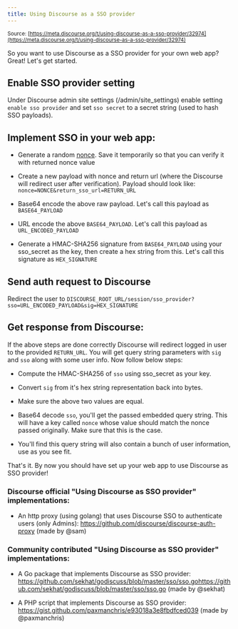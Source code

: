 ```yaml
---
title: Using Discourse as a SSO provider
---
```


<small class="documentation-source">Source: [https://meta.discourse.org/t/using-discourse-as-a-sso-provider/32974](https://meta.discourse.org/t/using-discourse-as-a-sso-provider/32974)</small>

So you want to use Discourse as a SSO provider for your own web app? Great! Let's get started.

## Enable SSO provider setting

Under Discourse admin site settings (/admin/site_settings) enable setting `enable sso provider` and set `sso secret` to a secret string (used to hash SSO payloads).

## Implement SSO in your web app:

- Generate a random [nonce](https://en.wikipedia.org/wiki/Cryptographic_nonce). Save it temporarily so that you can verify it with returned nonce value

- Create a new payload with nonce and return url (where the Discourse will redirect user after verification). Payload should look like: `nonce=NONCE&return_sso_url=RETURN_URL`

- Base64 encode the above raw payload. Let's call this payload as `BASE64_PAYLOAD`

- URL encode the above `BASE64_PAYLOAD`. Let's call this payload as `URL_ENCODED_PAYLOAD`

- Generate a HMAC-SHA256 signature from `BASE64_PAYLOAD` using your sso_secret as the key, then create a hex string from this. Let's call this signature as `HEX_SIGNATURE`

## Send auth request to Discourse

Redirect the user to `DISCOURSE_ROOT_URL/session/sso_provider?sso=URL_ENCODED_PAYLOAD&sig=HEX_SIGNATURE`

## Get response from Discourse:

If the above steps are done correctly Discourse will redirect logged in user to the provided `RETURN_URL`. You will get query string parameters with `sig` and `sso` along with some user info. Now follow below steps:

- Compute the HMAC-SHA256 of `sso` using sso_secret as your key.

- Convert `sig` from it's hex string representation back into bytes.

- Make sure the above two values are equal.

- Base64 decode `sso`, you'll get the passed embedded query string. This will have a key called `nonce` whose value should match the nonce passed originally. Make sure that this is the case.

- You'll find this query string will also contain a bunch of user information, use as you see fit.

That's it. By now you should have set up your web app to use Discourse as SSO provider!

### Discourse official "Using Discourse as SSO provider" implementations:

- An http proxy (using golang) that uses Discourse SSO to authenticate users (only Admins): https://github.com/discourse/discourse-auth-proxy (made by @sam)

### Community contributed "Using Discourse as SSO provider" implementations:

- A Go package that implements Discourse as SSO provider: https://github.com/sekhat/godiscuss/blob/master/sso/sso.gohttps://github.com/sekhat/godiscuss/blob/master/sso/sso.go (made by @sekhat)

- A PHP script that implements Discourse as SSO provider: https://gist.github.com/paxmanchris/e93018a3e8fbdfced039 (made by @paxmanchris)
